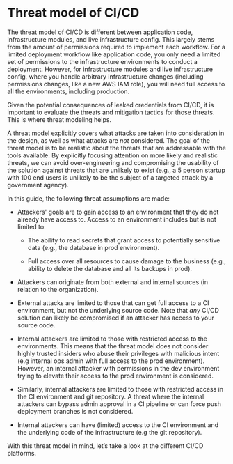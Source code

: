 # Threat model of CI/CD

The threat model of CI/CD is different between application code, infrastructure modules, and live infrastructure config.
This largely stems from the amount of permissions required to implement each workflow. For a limited deployment workflow
like application code, you only need a limited set of permissions to the infrastructure environments to conduct a
deployment. However, for infrastructure modules and live infrastructure config, where you handle arbitrary
infrastructure changes (including permissions changes, like a new AWS IAM role), you will need full access to all the
environments, including production.

Given the potential consequences of leaked credentials from CI/CD, it is important to evaluate the threats and
mitigation tactics for those threats. This is where threat modeling helps.

A threat model explicitly covers what attacks are taken into consideration in the design, as well as what attacks are
_not_ considered. The goal of the threat model is to be realistic about the threats that are addressable with the
tools available. By explicitly focusing attention on more likely and realistic threats, we can avoid over-engineering and
compromising the usability of the solution against threats that are unlikely to exist (e.g., a 5 person startup with 100
end users is unlikely to be the subject of a targeted attack by a government agency).

In this guide, the following threat assumptions are made:

- Attackers' goals are to gain access to an environment that they do not already have access to. Access to an
  environment includes but is not limited to:

  - The ability to read secrets that grant access to potentially sensitive data (e.g., the database in prod
    environment).

  - Full access over all resources to cause damage to the business (e.g., ability to delete the database and all its
    backups in prod).

- Attackers can originate from both external and internal sources (in relation to the organization).

- External attacks are limited to those that can get full access to a CI environment, but not the underlying source
  code. Note that _any_ CI/CD solution can likely be compromised if an attacker has access to your source code.

- Internal attackers are limited to those with restricted access to the environments. This means that the threat model
  does not consider highly trusted insiders who abuse their privileges with malicious intent (e.g
  internal ops admin with full access to the prod environment). However, an internal attacker with permissions in the
  dev environment trying to elevate their access to the prod environment is considered.

- Similarly, internal attackers are limited to those with restricted access in the CI environment and git repository. A
  threat where the internal attackers can bypass admin approval in a CI pipeline or can force push deployment branches
  is not considered.

- Internal attackers can have (limited) access to the CI environment and the underlying code of the infrastructure (e.g
  the git repository).

With this threat model in mind, let’s take a look at the different CI/CD platforms.


<!-- ##DOCS-SOURCER-START
{"sourcePlugin":"Local File Copier","hash":"0405627489307382892291a16e5ecc7b"}
##DOCS-SOURCER-END -->
